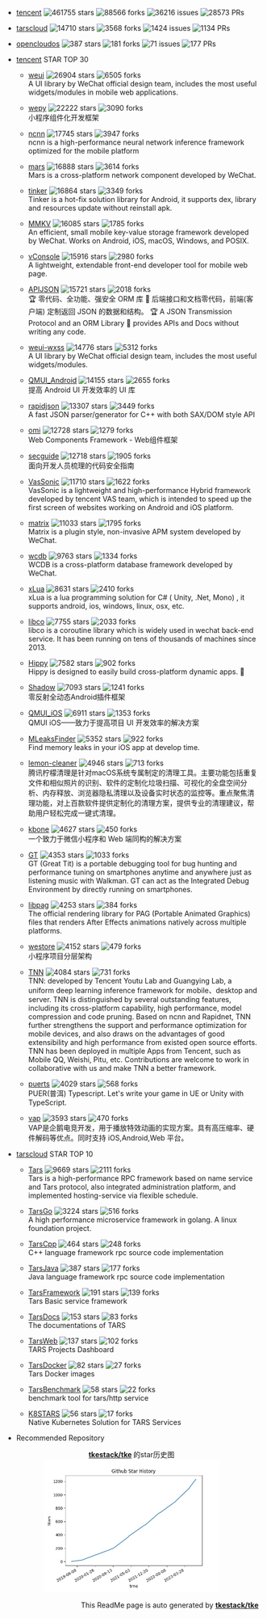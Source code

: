 
+ [tencent](https://github.com/tencent)
![461755 stars](https://img.shields.io/badge/Stars-461755-green)
![88566 forks](https://img.shields.io/badge/Forks-88566-green)
![36216 issues](https://img.shields.io/badge/Issues-36216-green)
![28573 PRs](https://img.shields.io/badge/PRs-28573-green)

+ [tarscloud](https://github.com/tarscloud)
![14710 stars](https://img.shields.io/badge/Stars-14710-green)
![3568 forks](https://img.shields.io/badge/Forks-3568-green)
![1424 issues](https://img.shields.io/badge/Issues-1424-green)
![1134 PRs](https://img.shields.io/badge/PRs-1134-green)

+ [opencloudos](https://github.com/opencloudos)
![387 stars](https://img.shields.io/badge/Stars-387-green)
![181 forks](https://img.shields.io/badge/Forks-181-green)
![71 issues](https://img.shields.io/badge/Issues-71-green)
![177 PRs](https://img.shields.io/badge/PRs-177-green)



+ [tencent](https://github.com/tencent) STAR TOP 30
    
    + [weui](https://github.com/tencent/weui) 
    ![26904 stars](https://img.shields.io/badge/Stars-26904-green)
    ![6505 forks](https://img.shields.io/badge/Forks-6505-green)  
    A UI library by WeChat official design team, includes the most useful widgets/modules in mobile web applications.
    
    + [wepy](https://github.com/tencent/wepy) 
    ![22222 stars](https://img.shields.io/badge/Stars-22222-green)
    ![3090 forks](https://img.shields.io/badge/Forks-3090-green)  
    小程序组件化开发框架
    
    + [ncnn](https://github.com/tencent/ncnn) 
    ![17745 stars](https://img.shields.io/badge/Stars-17745-green)
    ![3947 forks](https://img.shields.io/badge/Forks-3947-green)  
    ncnn is a high-performance neural network inference framework optimized for the mobile platform
    
    + [mars](https://github.com/tencent/mars) 
    ![16888 stars](https://img.shields.io/badge/Stars-16888-green)
    ![3614 forks](https://img.shields.io/badge/Forks-3614-green)  
    Mars is a cross-platform network component  developed by WeChat.
    
    + [tinker](https://github.com/tencent/tinker) 
    ![16864 stars](https://img.shields.io/badge/Stars-16864-green)
    ![3349 forks](https://img.shields.io/badge/Forks-3349-green)  
    Tinker is a hot-fix solution library for Android, it supports dex, library and resources update without reinstall apk.
    
    + [MMKV](https://github.com/tencent/MMKV) 
    ![16085 stars](https://img.shields.io/badge/Stars-16085-green)
    ![1785 forks](https://img.shields.io/badge/Forks-1785-green)  
    An efficient, small mobile key-value storage framework developed by WeChat. Works on Android, iOS, macOS, Windows, and POSIX.
    
    + [vConsole](https://github.com/tencent/vConsole) 
    ![15916 stars](https://img.shields.io/badge/Stars-15916-green)
    ![2980 forks](https://img.shields.io/badge/Forks-2980-green)  
    A lightweight, extendable front-end developer tool for mobile web page.
    
    + [APIJSON](https://github.com/tencent/APIJSON) 
    ![15721 stars](https://img.shields.io/badge/Stars-15721-green)
    ![2018 forks](https://img.shields.io/badge/Forks-2018-green)  
    🏆 零代码、全功能、强安全 ORM 库 🚀 后端接口和文档零代码，前端(客户端) 定制返回 JSON 的数据和结构。 🏆 A JSON Transmission Protocol and an ORM Library 🚀  provides APIs and Docs without writing any code.
    
    + [weui-wxss](https://github.com/tencent/weui-wxss) 
    ![14776 stars](https://img.shields.io/badge/Stars-14776-green)
    ![5312 forks](https://img.shields.io/badge/Forks-5312-green)  
    A UI library by WeChat official design team, includes the most useful widgets/modules.
    
    + [QMUI_Android](https://github.com/tencent/QMUI_Android) 
    ![14155 stars](https://img.shields.io/badge/Stars-14155-green)
    ![2655 forks](https://img.shields.io/badge/Forks-2655-green)  
    提高 Android UI 开发效率的 UI 库
    
    + [rapidjson](https://github.com/tencent/rapidjson) 
    ![13307 stars](https://img.shields.io/badge/Stars-13307-green)
    ![3449 forks](https://img.shields.io/badge/Forks-3449-green)  
    A fast JSON parser/generator for C++ with both SAX/DOM style API
    
    + [omi](https://github.com/tencent/omi) 
    ![12728 stars](https://img.shields.io/badge/Stars-12728-green)
    ![1279 forks](https://img.shields.io/badge/Forks-1279-green)  
    Web Components Framework - Web组件框架
    
    + [secguide](https://github.com/tencent/secguide) 
    ![12718 stars](https://img.shields.io/badge/Stars-12718-green)
    ![1905 forks](https://img.shields.io/badge/Forks-1905-green)  
    面向开发人员梳理的代码安全指南
    
    + [VasSonic](https://github.com/tencent/VasSonic) 
    ![11710 stars](https://img.shields.io/badge/Stars-11710-green)
    ![1622 forks](https://img.shields.io/badge/Forks-1622-green)  
    VasSonic is a lightweight and high-performance Hybrid framework developed by tencent VAS team, which is intended to speed up the first screen of websites working on Android and iOS platform. 
    
    + [matrix](https://github.com/tencent/matrix) 
    ![11033 stars](https://img.shields.io/badge/Stars-11033-green)
    ![1795 forks](https://img.shields.io/badge/Forks-1795-green)  
    Matrix is a plugin style, non-invasive APM system developed by WeChat.
    
    + [wcdb](https://github.com/tencent/wcdb) 
    ![9763 stars](https://img.shields.io/badge/Stars-9763-green)
    ![1334 forks](https://img.shields.io/badge/Forks-1334-green)  
    WCDB is a cross-platform database framework developed by WeChat.
    
    + [xLua](https://github.com/tencent/xLua) 
    ![8631 stars](https://img.shields.io/badge/Stars-8631-green)
    ![2410 forks](https://img.shields.io/badge/Forks-2410-green)  
    xLua is a lua programming solution for  C# ( Unity, .Net, Mono) , it supports android, ios, windows, linux, osx, etc.
    
    + [libco](https://github.com/tencent/libco) 
    ![7755 stars](https://img.shields.io/badge/Stars-7755-green)
    ![2033 forks](https://img.shields.io/badge/Forks-2033-green)  
    libco is a coroutine library which is widely used in wechat  back-end service. It has been running on tens of thousands of machines since 2013.
    
    + [Hippy](https://github.com/tencent/Hippy) 
    ![7582 stars](https://img.shields.io/badge/Stars-7582-green)
    ![902 forks](https://img.shields.io/badge/Forks-902-green)  
    Hippy is designed to easily build cross-platform dynamic apps. 👏
    
    + [Shadow](https://github.com/tencent/Shadow) 
    ![7093 stars](https://img.shields.io/badge/Stars-7093-green)
    ![1241 forks](https://img.shields.io/badge/Forks-1241-green)  
    零反射全动态Android插件框架
    
    + [QMUI_iOS](https://github.com/tencent/QMUI_iOS) 
    ![6911 stars](https://img.shields.io/badge/Stars-6911-green)
    ![1353 forks](https://img.shields.io/badge/Forks-1353-green)  
    QMUI iOS——致力于提高项目 UI 开发效率的解决方案
    
    + [MLeaksFinder](https://github.com/tencent/MLeaksFinder) 
    ![5352 stars](https://img.shields.io/badge/Stars-5352-green)
    ![922 forks](https://img.shields.io/badge/Forks-922-green)  
    Find memory leaks in your iOS app at develop time.
    
    + [lemon-cleaner](https://github.com/tencent/lemon-cleaner) 
    ![4946 stars](https://img.shields.io/badge/Stars-4946-green)
    ![713 forks](https://img.shields.io/badge/Forks-713-green)  
    腾讯柠檬清理是针对macOS系统专属制定的清理工具。主要功能包括重复文件和相似照片的识别、软件的定制化垃圾扫描、可视化的全盘空间分析、内存释放、浏览器隐私清理以及设备实时状态的监控等。重点聚焦清理功能，对上百款软件提供定制化的清理方案，提供专业的清理建议，帮助用户轻松完成一键式清理。
    
    + [kbone](https://github.com/tencent/kbone) 
    ![4627 stars](https://img.shields.io/badge/Stars-4627-green)
    ![450 forks](https://img.shields.io/badge/Forks-450-green)  
    一个致力于微信小程序和 Web 端同构的解决方案
    
    + [GT](https://github.com/tencent/GT) 
    ![4353 stars](https://img.shields.io/badge/Stars-4353-green)
    ![1033 forks](https://img.shields.io/badge/Forks-1033-green)  
    GT (Great Tit) is a portable debugging tool for bug hunting and performance tuning on smartphones anytime and anywhere just as listening music with Walkman. GT can act as the Integrated Debug Environment by directly running on smartphones.
    
    + [libpag](https://github.com/tencent/libpag) 
    ![4253 stars](https://img.shields.io/badge/Stars-4253-green)
    ![384 forks](https://img.shields.io/badge/Forks-384-green)  
    The official rendering library for PAG (Portable Animated Graphics) files that renders After Effects animations natively across multiple platforms.
    
    + [westore](https://github.com/tencent/westore) 
    ![4152 stars](https://img.shields.io/badge/Stars-4152-green)
    ![479 forks](https://img.shields.io/badge/Forks-479-green)  
    小程序项目分层架构
    
    + [TNN](https://github.com/tencent/TNN) 
    ![4084 stars](https://img.shields.io/badge/Stars-4084-green)
    ![731 forks](https://img.shields.io/badge/Forks-731-green)  
    TNN: developed by Tencent Youtu Lab and Guangying Lab, a uniform deep learning inference framework for mobile、desktop and server. TNN is distinguished by several outstanding features, including its cross-platform capability, high performance, model compression and code pruning. Based on ncnn and Rapidnet, TNN further strengthens the support and performance optimization for mobile devices, and also draws on the advantages of good extensibility and high performance from existed open source efforts. TNN has been deployed in multiple Apps from Tencent, such as Mobile QQ, Weishi, Pitu, etc. Contributions are welcome to work in collaborative with us and make TNN a better framework. 
    
    + [puerts](https://github.com/tencent/puerts) 
    ![4029 stars](https://img.shields.io/badge/Stars-4029-green)
    ![568 forks](https://img.shields.io/badge/Forks-568-green)  
    PUER(普洱) Typescript. Let's write your game in UE or Unity with TypeScript.
    
    + [vap](https://github.com/tencent/vap) 
    ![3593 stars](https://img.shields.io/badge/Stars-3593-green)
    ![470 forks](https://img.shields.io/badge/Forks-470-green)  
    VAP是企鹅电竞开发，用于播放特效动画的实现方案。具有高压缩率、硬件解码等优点。同时支持 iOS,Android,Web 平台。
    

+ [tarscloud](https://github.com/tarscloud) STAR TOP 10
    
    + [Tars](https://github.com/tarscloud/Tars) 
    ![9669 stars](https://img.shields.io/badge/Stars-9669-green)
    ![2111 forks](https://img.shields.io/badge/Forks-2111-green)  
    Tars is a high-performance RPC framework based on name service and Tars protocol, also integrated administration platform, and implemented hosting-service via flexible schedule.
    
    + [TarsGo](https://github.com/tarscloud/TarsGo) 
    ![3224 stars](https://img.shields.io/badge/Stars-3224-green)
    ![516 forks](https://img.shields.io/badge/Forks-516-green)  
    A  high performance microservice  framework  in golang. A linux foundation project.
    
    + [TarsCpp](https://github.com/tarscloud/TarsCpp) 
    ![464 stars](https://img.shields.io/badge/Stars-464-green)
    ![248 forks](https://img.shields.io/badge/Forks-248-green)  
    C++ language framework rpc source code implementation
    
    + [TarsJava](https://github.com/tarscloud/TarsJava) 
    ![387 stars](https://img.shields.io/badge/Stars-387-green)
    ![177 forks](https://img.shields.io/badge/Forks-177-green)  
    Java language framework rpc source code implementation
    
    + [TarsFramework](https://github.com/tarscloud/TarsFramework) 
    ![191 stars](https://img.shields.io/badge/Stars-191-green)
    ![139 forks](https://img.shields.io/badge/Forks-139-green)  
    Tars Basic service framework
    
    + [TarsDocs](https://github.com/tarscloud/TarsDocs) 
    ![153 stars](https://img.shields.io/badge/Stars-153-green)
    ![83 forks](https://img.shields.io/badge/Forks-83-green)  
    The documentations of TARS
    
    + [TarsWeb](https://github.com/tarscloud/TarsWeb) 
    ![137 stars](https://img.shields.io/badge/Stars-137-green)
    ![102 forks](https://img.shields.io/badge/Forks-102-green)  
    TARS Projects Dashboard
    
    + [TarsDocker](https://github.com/tarscloud/TarsDocker) 
    ![82 stars](https://img.shields.io/badge/Stars-82-green)
    ![27 forks](https://img.shields.io/badge/Forks-27-green)  
    Tars Docker  images
    
    + [TarsBenchmark](https://github.com/tarscloud/TarsBenchmark) 
    ![58 stars](https://img.shields.io/badge/Stars-58-green)
    ![22 forks](https://img.shields.io/badge/Forks-22-green)  
    benchmark tool for tars/http service
    
    + [K8STARS](https://github.com/tarscloud/K8STARS) 
    ![56 stars](https://img.shields.io/badge/Stars-56-green)
    ![17 forks](https://img.shields.io/badge/Forks-17-green)  
    Native Kubernetes  Solution for TARS Services
    


+ Recommended Repository  
<p align="center">
      <strong>
        <a href="https://github.com/tkestack/tke" target="_blank">tkestack/tke</a>
      </strong>  的star历史图
  <br>
  <img src="https://raw.githubusercontent.com/ButterAndButterfly/GithubTools/master/data/stars_history.jpg" width="350px"></img>    
</p>

<p align="right">
      This ReadMe page is auto generated by 
      <strong>
        <a href="https://github.com/tkestack/tke" target="_blank">tkestack/tke</a><br>
      </strong>   
</p>